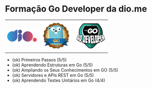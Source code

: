 # Formação Go Developer da dio.me
<table>
    <tr>
        <td><img height="40" src='./some_images/diologo.svg'></td>
        <td><img height="100" src='./some_images/gologo.webp'></td>
        <td><img height="100" src='./some_images/godev.webp'></td>
    </tr>
</table>

- (ok) Primeiros Passos (5/5)
- (ok) Aprendendo Estruturas em Go (5/5)
- (ok) Ampliando os Seus Conhecimentos em GO (5/5)
- (ok) Servidores e APIs REST em Go (5/5)
- (ok) Aprendendo Testes Unitários em Go (4/4)
